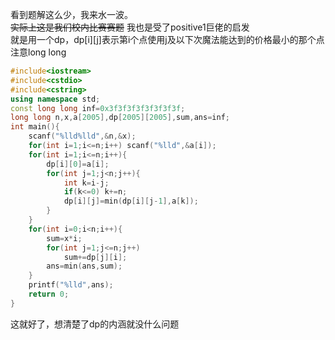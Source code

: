 看到题解这么少，我来水一波。\
~~实际上这是我们校内比赛赛题~~  我也是受了positive1巨佬的启发\
就是用一个dp，dp[i][j]表示第i个点使用j及以下次魔法能达到的价格最小的那个点\
注意long long
```cpp
#include<iostream>
#include<cstdio>
#include<cstring>
using namespace std;
const long long inf=0x3f3f3f3f3f3f3f3f;
long long n,x,a[2005],dp[2005][2005],sum,ans=inf;
int main(){
	scanf("%lld%lld",&n,&x);
	for(int i=1;i<=n;i++) scanf("%lld",&a[i]);
	for(int i=1;i<=n;i++){
	    dp[i][0]=a[i];
	    for(int j=1;j<n;j++){
	    	int k=i-j;
	    	if(k<=0) k+=n;
	        dp[i][j]=min(dp[i][j-1],a[k]);
	    }
	}
	for(int i=0;i<n;i++){
	    sum=x*i;
	    for(int j=1;j<=n;j++)
	        sum+=dp[j][i];
	    ans=min(ans,sum);
	}
	printf("%lld",ans);
	return 0;
}
```
这就好了，想清楚了dp的内涵就没什么问题